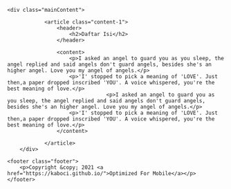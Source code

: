 <head>
  <link rel="stylesheet" type="text/css" href="style.css">
  <script type="text/javascript" src="nav.js"></script>
</head>

<div class="body">
<link rel="stylesheet" type="text/css" href="https://fonts.googleapis.com/css?family=Lobster">

	<div class="mainContent">

				<article class="content-1">	
					<header>
						<h2>Daftar Isi</h2>
					</header>
					
					<content>
						<p>I asked an angel to guard you as you sleep, the angel replied and said angels don't guard angels, besides she's an higher angel. Love you my angel of angels.</p>
						<p>'I' stopped to pick a meaning of 'LOVE'. Just then,a paper dropped inscribed 'YOU'. A voice whispered, you're the best meaning of love.</p>
            						<p>I asked an angel to guard you as you sleep, the angel replied and said angels don't guard angels, besides she's an higher angel. Love you my angel of angels.</p>
						<p>'I' stopped to pick a meaning of 'LOVE'. Just then,a paper dropped inscribed 'YOU'. A voice whispered, you're the best meaning of love.</p>
					</content>
				
				</article>
		</div>
	
	<footer class="footer">
		<p>Copyright &copy; 2021 <a href="https://kaboci.github.io/">Optimized For Mobile</a></p>
	</footer>
  
</div>
